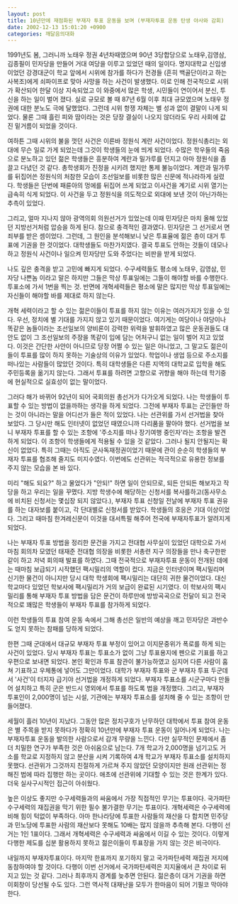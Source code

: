 ```yaml
---
layout: post
title: 10년만에 재점화된 부재자 투표 운동을 보며 (부재자투표 운동 탄생 야사와 감회)
date: 2002-12-13 15:01:20 +0900
categories: 깨달음의대화
---
```


  

  
1991년도 봄, 그러니까 노태우 정권 4년차때였으며 90년 3당합당으로 노태우,김영삼,김종필이 민자당을 만들어 거대 여당을 이루고 있었던 때의 일이다. 명지대학교 신입생이었던 강경대군이 학교 앞에서 시위에 참가를 하다가 전경들 (흔히 백골단이라고 하는 사복조)에게 쇠파이프로 맞아 사망을 하는 사건이 발생했다. 이로 인해 전국적으로 시위가 확산되어 한달 이상 지속되었고 이 와중에서 많은 학생, 시민들이 연이어서 분신, 투신을 하는 일이 벌어 졌다. 실로 규모로 볼 때 87년 6월 이후 최대 규모였으며 노태우 정권에 대한 분노도 극에 달했었다. 그런데 시위 항쟁 자체는 별 성과 없이 결말이 나게 되었다. 물론 그때 흘린 피와 땀이라는 것은 당장 결실이 나오지 않더라도 우리 사회에 값진 밑거름이 되었을 것이다.
  

  
여하튼 그때 시위의 불을 껏던 사건은 이른바 정원식 계란 사건이었다. 정원식총리는 외대에 무슨 일로 가게 되었는데 그것이 학생들의 눈에 띄게 되었다. 수많은 학우들의 죽음으로 분노하고 있던 젊은 학생들은 흥분하여 계란과 밀가루를 던지고 아마 정원식을 좀 끌고 다녔던 것 같다. 총학생회가 진정을 시키려 했지만 통제 불능이었다. 계란과 밀가루를 뒤집어쓴 정원식의 처참한 모습이 조선일보를 비롯한 많은 신문에 적나라하게 실렸다. 학생들은 단번에 패륜아의 멍에를 뒤집어 쓰게 되었고 이사건을 계기로 시위 열기는 급속히 식게 되었다. 이 사건을 두고 정원식을 의도적으로 외대에 보낸 것이 아닌가하는 추측이 있었다.
  

  
그리고, 얼마 지나지 않아 광역의회 의원선거가 있었는데 이때 민자당은 마치 올해 있었던 지방선거처럼 압승을 하게 된다. 참으로 충격적인 결과였다. 민자당은 그 선거로서 면죄부를 받은 셈이었다. 그런데, 그 원인을 분석해보니 낮은 투표율에 젊은 층이 대거 투표에 기권을 한 것이었다. 대학생들도 마찬가지였다. 결국 투표도 안하는 것들이 데모나 하고 정원식 사건이나 일으켜 민자당만 도와 주었다는 비판을 받게 되었다.
  

  
나도 깊은 충격을 받고 고민에 빠지게 되었다. 수구세력들도 평소에 노태우, 김영삼, 민자당 나쁜놈 이라고 말은 하지만 그들은 막상 투표일에는 그들이 해야할 바를 수행한다. 투표소에 가서 1번을 찍는 것. 반면에 개혁세력들은 평소에 말은 많지만 막상 투표일에는 자신들이 해야할 바를 제대로 하지 않는다.
  

  
개혁 세력이라고 할 수 있는 젊은이들이 투표를 하지 않는 이유는 여러가지가 있을 수 있다. 우선, 정치에 별 기대를 가지지 않고 있기 때문이었다. 여기게는 여당이나 야당이나 똑같은 놈들이라는 조선일보의 양비론이 강력한 위력을 발휘하였고 많은 운동권들도 대안도 없이 그 조선일보의 주장을 똑같이 입에 담는 어처구니 없는 일이 벌어 지고 있었다. 이것은 간단한 사안이 아니므로 당장 어쩔 수 있는 일은 아니었고, 그 말고도 젊은이들이 투표를 많이 하지 못하는 기술상의 이유가 있었다. 학업이나 생업 등으로 주소지를 떠나있는 사람들이 많았던 것이다. 특히 대학생들은 다른 지역의 대학교로 입학을 해도 주민등록을 옮기지 않는다. 그래서 투표를 하려면 고향으로 귀향을 해야 하는데 학기중에 현실적으로 실효성이 없는 말이었다.
  

  

  

  
그러다 해가 바뀌어 92년이 되어 국회의원 총선거가 다가오게 되었다. 나는 학생들이 투표할 수 있는 방법이 없을까하는 생각을 하게 되었다. 그전에 부재자 투표는 군인들만 하는 것이 아니라는 말을 어디선가 들은 적이 있었다. 나는 선관위를 가서 선거법을 찾아 보았다. 그 당시만 해도 인터넷이 없었던 때였으니까 다리품을 팔아야 했다. 선거법을 보니 부재자 투표를 할 수 있는 조항에 '주소지를 떠나 장기여행 중인자'라는 조항을 발견하게 되었다. 이 조항이 학생들에게 적용될 수 있을 것 같았다. 그러나 될지 안될지는 확신이 없었다. 특히 그때는 아직도 군사독재정권이었기 때문에 관이 순순히 학생들의 부재자 투표를 협조해 줄지도 미지수였다. 이번에도 선관위는 적극적으로 유용한 정보를 주지 않는 모습을 본 바 있다.
  

  
미리 "해도 되요?" 하고 물었다가 "안되!" 하면 일이 안되므로, 되든 안되든 해보자고 작당을 하고 우리는 일을 꾸몄다. 지방 학생수에 해당하는 신청서를 복사를하고(동사무소에 비치된 신청서는 몇십장 되지 않았다.), 부재자 투표 신청일 전날에 부재자 투표 권유를 하는 대자보를 붙이고, 각 단대별로 신청서를 받았다. 학생들의 호응은 기대 이상이었다. 그리고 때마침 한겨레신문이 이것을 대서특필 해주어 전국에 부재자투표가 알려지게 되었다.
  

  
나는 부재자 투표 방법을 정리한 문건을 가지고 전대협 사무실이 있었던 대학으로 가서 마침 회의차 모였던 태재준 전대협 의장을 비롯한 서총련 지구 의장들을 만나 축구한판 같이 하고 저녁 회의때 발표를 하였다. 그때 전국적으로 부재자투표 운동이 전개된 데에는 때마침 보급되기 시작했던 팩시밀리의 역할이 컸다. 지금은 인터넷이며 팩시밀리며 신기한 물건이 아니지만 당시 대학 학생회에 팩시밀리는 대단히 귀한 물건이었다. 대신 학교마다 있었던 학보사에 팩시밀리가 거의 보급이 완료된 시기였다. 이 학보사의 팩시밀리를 통해 부재자 투표 방법을 담은 문건이 하루만에 방방곡곡으로 전달이 되고 전국적으로 꽤많은 학생들이 부재자 투표를 참가하게 되었다.
  

  
이런 학생들의 투표 참여 운동 속에서 그해 총선은 일반의 예상을 깨고 민자당은 과반수도 얻지 못하는 참패를 당하게 되었다.
  

  
한편 그때 군대에서 대규모 부재자 투표 부정이 있어고 이지문중위가 폭로를 하게 되는 사건이 있었다. 당시 부재자 투표는 투표소가 없이 그냥 투표용지에 펜으로 기표를 하고 우편으로 보내면 되었다. 본인 확인과 투표 참관이 불가능하였고 심지어 다른 사람이 훔쳐 기표하고 우체통에 넣어도 그만이었다. 대학가 부재자 투표와 군 부재자 투표 두군데서 '사건'이 터지자 급기야 선거법을 개정하게 되었다. 부재자 투표소를 시군구마다 만들어 설치하고 특히 군은 반드시 영외에서 투표를 하도록 법을 개정했다. 그리고, 부재자 투표인이 2,000명이 넘는 시설, 기관에는 부재자 투표소를 설치해 줄 수 있는 조항이 만들어졌다.
  

  

  

  
세월이 흘러 10년이 지났다. 그동안 많은 정치구호가 난무하던 대학에서 투표 참여 운동은 별 주목을 받지 못하다가 정확히 10년만에 부재자 투표 운동이 일어나게 되었다. 나는 부재자투표 운동을 발의한 사람으로서 감개 무량을 느낀다. 다만 실무적인 문제에서 좀더 치밀한 연구가 부족한 것은 아쉬움으로 남는다. 7개 학교가 2,000명을 넘기고도 거소를 학교로 지정하지 않고 분산을 시켜 기록하여 4개 학교가 부재자 투표소를 설치하지 못했다. 선관위가 그것까지 친절하게 가르쳐 주지 않았던 모양이지만 원래 선관위는 정해진 법에 따라 집행만 하는 곳이다. 애초에 선관위에 기대할 수 있는 것은 한계가 있다. 더욱 실사구시적인 접근이 아쉬웠다.
  

  
높은 이상도 좋지만 수구세력들과의 싸움에서 가장 직접적인 무기는 투표이다. 국가파탄 수구세력의 재집권을 막기 위한 필수 불가결한 무기는 투표이다. 개혁세력은 수구세력에 비해 힘이 턱없이 부족하다. 아마 한나라당에 투표한 사람들의 재산을 다 합치면 민주당과 민노당에 투표한 사람의 재산보다 못해도 10배는 많지 않을까 추측해 본다. 다행이 선거는 1인 1표이다. 그래서 개혁세력은 수구세력과 싸움에서 이길 수 있는 것이다. 이렇게 다행한 제도를 십분 활용하지 못하고 젊은이들이 투표장을 가지 않는 것은 비극이다.
  

  
내일까지 부재자투표이다. 마지막 한표까지 포기하지 말고 국가파탄세력 재집권 저지에 동참하여야 할 것이다. 다행이 이번 선거에서 국가파탄세력은 지지율에서 큰 차이로 뒤지고 있는 것 같다. 그러나 최후까지 경계를 늦추면 안된다. 젊은층이 대거 기권을 하면 이회창이 당선될 수도 있다. 그런 역사적 대재난을 모두가 한마음이 되어 기필코 막아야 한다.